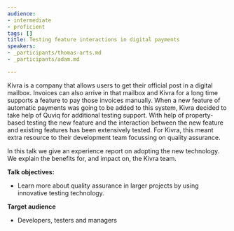 ```yaml
---
audience:
- intermediate
- proficient
tags: []
title: Testing feature interactions in digital payments
speakers:
- _participants/thomas-arts.md
- _participants/adam.md

---
```

Kivra is a company that allows users to get their official post in a digital mailbox. Invoices can also arrive in that mailbox and Kivra for a long time supports a feature to pay those invoices manually.
When a new feature of automatic payments was going to be added to this system, Kivra decided to take help of Quviq for additional testing support. With help of property-based testing the new feature and the interaction between the new feature and existing features has been extensively tested.
For Kivra, this meant extra resource to their development team focussing on quality assurance.


In this talk we give an experience report on adopting the new technology. We explain the benefits for, and impact on, the Kivra team.


**Talk objectives:**

* Learn more about quality assurance in larger projects by using innovative testing technology.

**Target audience**

* Developers, testers and managers
